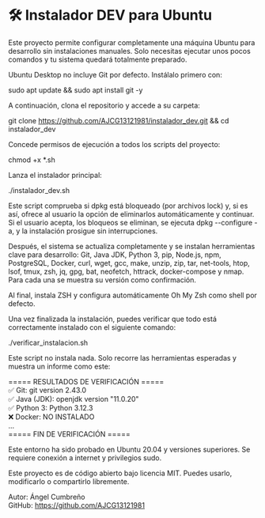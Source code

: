 # 🛠️ Instalador DEV para Ubuntu

Este proyecto permite configurar completamente una máquina Ubuntu para desarrollo sin instalaciones manuales. Solo necesitas ejecutar unos pocos comandos y tu sistema quedará totalmente preparado.

Ubuntu Desktop no incluye Git por defecto. Instálalo primero con:

sudo apt update && sudo apt install git -y

A continuación, clona el repositorio y accede a su carpeta:

git clone https://github.com/AJCG13121981/instalador_dev.git && cd instalador_dev

Concede permisos de ejecución a todos los scripts del proyecto:

chmod +x *.sh

Lanza el instalador principal:

./instalador_dev.sh

Este script comprueba si dpkg está bloqueado (por archivos lock) y, si es así, ofrece al usuario la opción de eliminarlos automáticamente y continuar. Si el usuario acepta, los bloqueos se eliminan, se ejecuta dpkg --configure -a, y la instalación prosigue sin interrupciones.

Después, el sistema se actualiza completamente y se instalan herramientas clave para desarrollo: Git, Java JDK, Python 3, pip, Node.js, npm, PostgreSQL, Docker, curl, wget, gcc, make, unzip, zip, tar, net-tools, htop, lsof, tmux, zsh, jq, gpg, bat, neofetch, httrack, docker-compose y nmap. Para cada una se muestra su versión como confirmación.

Al final, instala ZSH y configura automáticamente Oh My Zsh como shell por defecto.

Una vez finalizada la instalación, puedes verificar que todo está correctamente instalado con el siguiente comando:

./verificar_instalacion.sh

Este script no instala nada. Solo recorre las herramientas esperadas y muestra un informe como este:

===== RESULTADOS DE VERIFICACIÓN =====  
✅ Git: git version 2.43.0  
✅ Java (JDK): openjdk version "11.0.20"  
✅ Python 3: Python 3.12.3  
❌ Docker: NO INSTALADO  
...  
===== FIN DE VERIFICACIÓN =====

Este entorno ha sido probado en Ubuntu 20.04 y versiones superiores. Se requiere conexión a internet y privilegios sudo.

Este proyecto es de código abierto bajo licencia MIT. Puedes usarlo, modificarlo o compartirlo libremente.

Autor: Ángel Cumbreño  
GitHub: https://github.com/AJCG13121981








